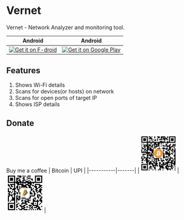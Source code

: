# Vernet

Vernet - Network Analyzer and monitoring tool.

|   Android |   Android |
|-----------|-----------|
|<a href='https://f-droid.org/packages/org.fsociety.vernet'><img alt='Get it on F-droid' src='https://fdroid.gitlab.io/artwork/badge/get-it-on.png'  width="150" /></a>|<a href='https://play.google.com/store/apps/details?id=org.fsociety.vernet.store'><img alt='Get it on Google Play' src='https://play.google.com/intl/en_us/badges/static/images/badges/en_badge_web_generic.png'  width="150" /></a>|

## Features

1. Shows Wi-Fi details
2. Scans for devices(or hosts) on network
3. Scans for open ports of target IP
4. Shows ISP details

## Donate

Buy me a coffee
|   Bitcoin |   UPI |
|-----------|-------|
|<img src="donation/bitcoin_qr.png" width = "100">|<img src="donation/bhim_upi_qr.png" width = "100">|
